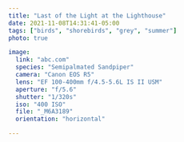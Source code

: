 ```yaml
---
title: "Last of the Light at the Lighthouse"
date: 2021-11-08T14:31:41-05:00
tags: ["birds", "shorebirds", "grey", "summer"]
photo: true

image:
  link: "abc.com"
  species: "Semipalmated Sandpiper"
  camera: "Canon EOS R5"
  lens: "EF 100-400mm f/4.5-5.6L IS II USM"
  aperture: "f/5.6"
  shutter: "1/320s"
  iso: "400 ISO"
  file: "_M6A3189"
  orientation: "horizontal"

---
```

